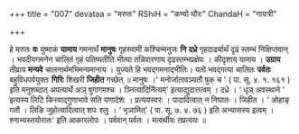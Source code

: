 +++
title = "007"
devataa = "मरुतः"
RShiH = "कण्वो घौरः"
ChandaH = "गायत्री"

+++


हे मरुतः **वः** युष्माकं **यामाय** गमनार्थं **मानुषः** गृहस्वामी कश्चिन्मनुजः **नि** **दध्रे** गृहदार्ढ्यार्थं दृढं स्तम्भं निक्षिप्तवान् । भवदीयगमनेन चालितं गृहं पतिष्यतीति भीत्या तन्निवारणाय दृढस्तम्भप्रक्षेपः । कीदृशाय यामाय । **उग्राय** तीव्राय **मन्यवे** चालनार्थमभिमन्यमानाय । युज्यते हि भवद्गमनाद्भीतिः। यतो भवद्गत्या चालितः **पर्वतः** बहुविधपर्वयुक्तः **गिरिः** शिखरी **जिहीत** गच्छेत् ॥ मानुषः ।' मनोर्जातावञ्यतौ षुक् च ' ( पा. सू. ४. १. १६१ ) इति मनुशब्दात् अपत्यार्थे अञ् षुगागमश्च । ञ्नित्यादिर्नित्यम्' इत्याद्युदात्तत्वम् । दध्रे ।  ‘ धृञ् अवस्थाने ' इत्यस्य लिटि कित्त्वाद्गुणाभावे सति यणादेशः । प्रत्ययस्वरः । पादादित्वात् न निघातः । जिहीत ।  ‘ ओहाङ् गतौ । लिङि जुहोत्यादित्वात् शपः श्लुः ।  ‘ भृञामित्' ( पा. सू. ७. ४. ७६ ) इति अभ्यासस्य इत्वम् । श्नाभ्यस्तयोरातः' इति आकारलोपः । पर्ववान् पर्वतः । मत्वर्थीयः तप्रत्ययः ॥